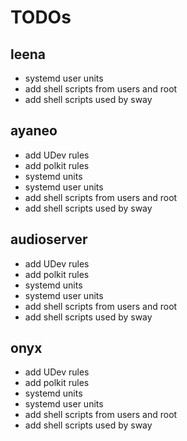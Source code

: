 # TODOs

## leena

* systemd user units
* add shell scripts from users and root
* add shell scripts used by sway

## ayaneo

* add UDev rules
* add polkit rules
* systemd units
* systemd user units
* add shell scripts from users and root
* add shell scripts used by sway

## audioserver

* add UDev rules
* add polkit rules
* systemd units
* systemd user units
* add shell scripts from users and root
* add shell scripts used by sway

## onyx

* add UDev rules
* add polkit rules
* systemd units
* systemd user units
* add shell scripts from users and root
* add shell scripts used by sway
